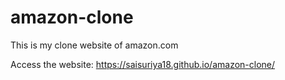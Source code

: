 # amazon-clone
This is my clone website of amazon.com 

Access the website: https://saisuriya18.github.io/amazon-clone/
